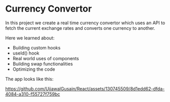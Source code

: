 # Currency Convertor

In this project we create a real time currency convertor which uses an API to fetch the current exchange rates and converts one currency to another.

Here we learned about:
- Building custom hooks
- useId() hook
- Real world uses of components
- Building swap functionalities
- Optimizing the code

The app looks like this:


https://github.com/UjjawalGusain/React/assets/130745509/8d1edd62-dfda-4084-a310-f55727f759bc

